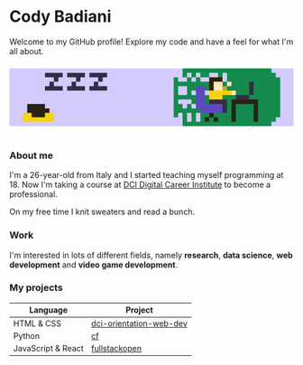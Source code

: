 # <span>Cody Badiani</span>

Welcome to my GitHub profile!
Explore my code and have a feel for what I'm all about.

![pixel art gif of me at work](./gh-anim.gif)

### About me

I'm a 26-year-old from Italy and I started teaching myself programming at 18. Now I'm taking a course at [DCI Digital Career Institute](https://digitalcareerinstitute.org/) to become a professional.

On my free time I knit sweaters and read a bunch.

### Work

I'm interested in lots of different fields, namely **research**, **data science**, **web development** and **video game development**.

### My projects

| Language | Project |
| --- | --- |
| HTML & CSS | [dci-orientation-web-dev](https://github.com/spszk/dci-orientation-web-dev) |
| Python | [cf](https://github.com/spszk/cf) |
| JavaScript & React | [fullstackopen](https://github.com/spszk/fullstackopen) |
